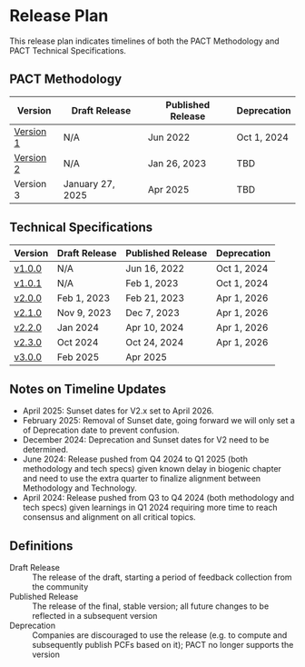 # Release Plan

This release plan indicates timelines of both the PACT Methodology and PACT Technical Specifications.

## PACT Methodology

| Version| Draft Release | Published Release | Deprecation |
| --- | --- | --- | --- |
| [Version 1](https://wbcsd.github.io/tr/websitedocs/pathfinder_framework_v1.pdf ) | N/A | Jun 2022 | Oct 1, 2024 |
| [Version 2](https://wbcsd.github.io/tr/2023/framework-20232601/framework.pdf) | N/A | Jan 26, 2023 | TBD |
| Version 3 | January 27, 2025 | Apr 2025 | TBD |

## Technical Specifications

| Version| Draft Release | Published Release | Deprecation |
| --- | --- | --- | --- |
| [v1.0.0](https://wbcsd.sharepoint.com/:b:/s/ClimateEnergy/ESqCiyrW5jpEmOTfwvLFjTYB9E8pY-vTnBuzIgEI6_K2EQ?e=rUeOBi) | N/A | Jun 16, 2022 | Oct 1, 2024 |
| [v1.0.1](https://wbcsd.github.io/tr/2023/data-exchange-protocol-20230201/) | N/A  | Feb 1, 2023 | Oct 1, 2024  |
| [v2.0.0](https://wbcsd.github.io/tr/2023/data-exchange-protocol-20230221/)  | Feb 1, 2023 | Feb 21, 2023 | Apr 1, 2026 |
| [v2.1.0](https://wbcsd.github.io/tr/2023/data-exchange-protocol-20231207/)  | Nov 9, 2023 | Dec 7, 2023 | Apr 1, 2026 |
| [v2.2.0](https://wbcsd.github.io/tr/2024/data-exchange-protocol-20240410/) | Jan 2024 | Apr 10, 2024 | Apr 1, 2026 |
| [v2.3.0](https://wbcsd.github.io/tr/2024/data-exchange-protocol-20241024/) | Oct 2024 | Oct 24, 2024 | Apr 1, 2026 |
| [v3.0.0](https://wbcsd.github.io/data-exchange-protocol/v3/) | Feb 2025 | Apr 2025 | |

## Notes on Timeline Updates
* April 2025: Sunset dates for V2.x set to April 2026.
* February 2025: Removal of Sunset date, going forward we will only set a of Deprecation date to prevent confusion.
* December 2024: Deprecation and Sunset dates for V2 need to be determined.
* June 2024: Release pushed from Q4 2024 to Q1 2025 (both methodology and tech specs) given known delay in biogenic chapter and need to use the extra quarter to finalize alignment between Methodology and Technology.
* April 2024: Release pushed from Q3 to Q4 2024 (both methodology and tech specs) given learnings in Q1 2024 requiring more time to reach consensus and alignment on all critical topics.

## Definitions
<dl>
<dt>Draft Release</dt>
<dd>The release of the draft, starting a period of feedback collection from the community</dd>
<dt>Published Release</dt>
<dd>The release of the final, stable version; all future changes to be reflected in a subsequent version</dd>
<dt>Deprecation</dt>
<dd>Companies are discouraged to use the release (e.g. to compute and subsequently publish PCFs based on it); PACT no longer supports the version</dd>
</dl>
